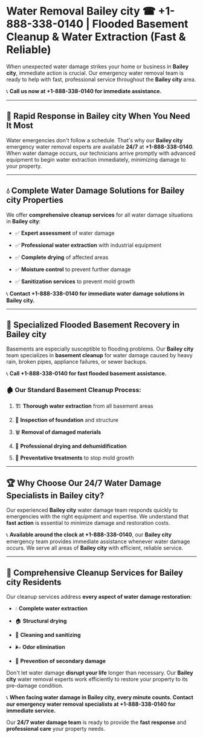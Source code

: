 # Water Removal Bailey city ☎ +1-888-338-0140 | Flooded Basement Cleanup & Water Extraction (Fast & Reliable)

When unexpected water damage strikes your home or business in **Bailey city**, immediate action is crucial. Our emergency water removal team is ready to help with fast, professional service throughout the **Bailey city** area. 

📞 **Call us now at +1-888-338-0140 for immediate assistance.**
---
## 🚀 Rapid Response in Bailey city When You Need It Most
Water emergencies don't follow a schedule. That's why our **Bailey city** emergency water removal experts are available **24/7** at **+1-888-338-0140**. When water damage occurs, our technicians arrive promptly with advanced equipment to begin water extraction immediately, minimizing damage to your property.
---
## 💧 Complete Water Damage Solutions for Bailey city Properties
We offer **comprehensive cleanup services** for all water damage situations in **Bailey city**:
- ✅ **Expert assessment** of water damage  
- ✅ **Professional water extraction** with industrial equipment  
- ✅ **Complete drying** of affected areas  
- ✅ **Moisture control** to prevent further damage  
- ✅ **Sanitization services** to prevent mold growth  
📞 **Contact +1-888-338-0140 for immediate water damage solutions in Bailey city.**
---
## 🌊 Specialized Flooded Basement Recovery in Bailey city
Basements are especially susceptible to flooding problems. Our **Bailey city** team specializes in **basement cleanup** for water damage caused by heavy rain, broken pipes, appliance failures, or sewer backups. 
📞 **Call +1-888-338-0140 for fast flooded basement assistance.**
### 🏚️ Our Standard Basement Cleanup Process:
1. 🏗️ **Thorough water extraction** from all basement areas  
2. 🔎 **Inspection of foundation** and structure  
3. 🗑️ **Removal of damaged materials**  
4. 💨 **Professional drying and dehumidification**  
5. 🚫 **Preventative treatments** to stop mold growth  
---
## 🏆 Why Choose Our 24/7 Water Damage Specialists in Bailey city?
Our experienced **Bailey city** water damage team responds quickly to emergencies with the right equipment and expertise. We understand that **fast action** is essential to minimize damage and restoration costs.
📞 **Available around the clock at +1-888-338-0140**, our **Bailey city** emergency team provides immediate assistance whenever water damage occurs. We serve all areas of **Bailey city** with efficient, reliable service.
---
## 🧹 Comprehensive Cleanup Services for Bailey city Residents
Our cleanup services address **every aspect of water damage restoration**:
- 💧 **Complete water extraction**  
- 🏠 **Structural drying**  
- 🧼 **Cleaning and sanitizing**  
- 🌬️ **Odor elimination**  
- 🚫 **Prevention of secondary damage**  
Don't let water damage **disrupt your life** longer than necessary. Our **Bailey city** water removal experts work efficiently to restore your property to its pre-damage condition.
📞 **When facing water damage in Bailey city, every minute counts. Contact our emergency water removal specialists at +1-888-338-0140 for immediate service.**
Our **24/7 water damage team** is ready to provide the **fast response** and **professional care** your property needs.
